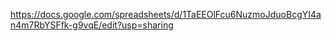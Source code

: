 https://docs.google.com/spreadsheets/d/1TaEEOlFcu6NuzmoJduoBcgYI4an4m7RbYSFfk-g9vqE/edit?usp=sharing